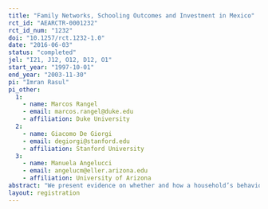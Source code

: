 ```yaml
---
title: "Family Networks, Schooling Outcomes and Investment in Mexico"
rct_id: "AEARCTR-0001232"
rct_id_num: "1232"
doi: "10.1257/rct.1232-1.0"
date: "2016-06-03"
status: "completed"
jel: "I21, J12, O12, D12, O1"
start_year: "1997-10-01"
end_year: "2003-11-30"
pi: "Imran Rasul"
pi_other:
  1:
    - name: Marcos Rangel
    - email: marcos.rangel@duke.edu
    - affiliation: Duke University
  2:
    - name: Giacomo De Giorgi
    - email: degiorgi@stanford.edu
    - affiliation: Stanford University
  3:
    - name: Manuela Angelucci
    - email: angelucm@eller.arizona.edu
    - affiliation: University of Arizona
abstract: "We present evidence on whether and how a household’s behavior is influenced by the presence and characteristics of its extended family. Using data from the PROGRESA program in Mexico, we exploit information on the paternal and maternal surnames of heads and spouses in conjunction with the Spanish naming convention to identify the inter- and intra-generational family links of each household to others in the same village. We then exploit the randomized research design of the PROGRESA evaluation data to identify whether the treatment effects of PROGRESA transfers on secondary school enrolment vary according to the characteristics of extended family. We find PROGRESA only raises secondary enrolment among households that are embedded in a family network. Eligible but isolated households do not respond. The mechanism through which the extended family influences household schooling choices is the redistribution of resources within the family network from eligibles that receive de facto unconditional cash transfers from PROGRESA, towards eligibles on the margin of enrolling children into secondary school."
layout: registration
---
```


